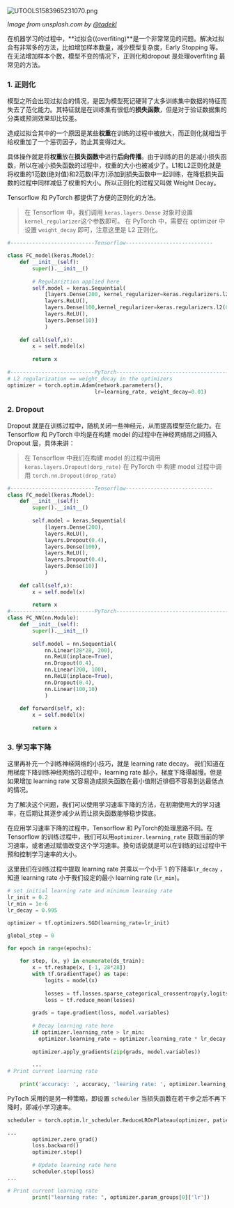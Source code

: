 ![UTOOLS1583965231070.png](https://img03.sogoucdn.com/app/a/100520146/d1cdcc2336560bf592e9ce383389a02f)

*Image from unsplash.com by [@tadekl](https://unsplash.com/@tadekl)*

在机器学习的过程中，**过拟合((overfiting)**是一个非常常见的问题。解决过拟合有非常多的方法，比如增加样本数量，减少模型复杂度，Early Stopping 等。在无法增加样本个数，模型不变的情况下，正则化和dropout 是处理overfiting 最常见的方法。

### 1. 正则化

模型之所会出现过拟合的情况，是因为模型死记硬背了太多训练集中数据的特征而失去了范化能力。其特征就是在训练集有很低的**损失函数**，但是对于验证数据集的分类或预测效果却比较差。

造成过拟合其中的一个原因是某些**权重**在训练的过程中被放大，而正则化就相当于给权重加了一个惩罚因子，防止其变得过大。

具体操作就是将**权重**放在**损失函数中**进行**后向传播**。由于训练的目的是减小损失函数，所以在减小损失函数的过程中，权重的大小也被减少了。L1和L2正则化就是将权重的1范数(绝对值)和2范数(平方)添加到损失函数中一起训练，在降低损失函数的过程中同样减低了权重的大小。所以正则化的过程又叫做 Weight Decay。

Tensorflow 和 PyTorch 都提供了方便的正则化的方法。

> 在 Tensorflow 中，我们调用 `keras.layers.Dense` 对象时设置`kernel_regularizer`这个参数即可。
> 在 PyTorch 中，需要在 optimizer 中设置 `weight_decay` 即可，注意这里是 L2 正则化。

```python
#---------------------------Tensorflow----------------------------

class FC_model(keras.Model):
    def __init__(self):
        super().__init__()
    
        # Regulariztion applied here
        self.model = keras.Sequential(
            [layers.Dense(200, kernel_regularizer=keras.regularizers.l2(0.001)),
            layers.ReLU(),
            layers.Dense(100,kernel_regularizer=keras.regularizers.l2(0.001)),
            layers.ReLU(),
            layers.Dense(10)]
            )
    
    def call(self,x):
        x = self.model(x)
        
        return x
    
#---------------------------PyTorch----------------------------------------
# L2 regularization == weight_decay in the optimizers
optimizer = torch.optim.Adam(network.parameters(),
                            lr=learning_rate, weight_decay=0.01)
```

### 2. Dropout

Dropout 就是在训练过程中，随机关闭一些神经元，从而提高模型范化能力。在Tensorflow 和 PyTorch 中均是在构建 model 的过程中在神经网络层之间插入 Dropout 层，具体来讲：

> 在 Tensorflow 中我们在构建 model 的过程中调用 `keras.layers.Dropout(dorp_rate)`
> 在 PyTorch 中 构建 model 过程中调用 `torch.nn.Dropout(drop_rate)`

```python
#---------------------------Tensorflow----------------------------
class FC_model(keras.Model):
    def __init__(self):
        super().__init__()
    
        self.model = keras.Sequential(
            [layers.Dense(200),
            layers.ReLU(),
            layers.Dropout(0.4),
            layers.Dense(100),
            layers.ReLU(),
            layers.Dropout(0.4),             
            layers.Dense(10)]
            )
    
    def call(self,x):
        x = self.model(x)
        
        return x
#---------------------------PyTorch----------------------------------------
class FC_NN(nn.Module):
    def __init__(self):
        super().__init__()
    
        self.model = nn.Sequential(
            nn.Linear(28*28, 200),
            nn.ReLU(inplace=True),
            nn.Dropout(0.4),
            nn.Linear(200, 100),
            nn.ReLU(inplace=True),
            nn.Dropout(0.4),
            nn.Linear(100,10)
            )
    
    def forward(self, x):
        x = self.model(x)
        
        return x
```

### 3. 学习率下降

这里再补充一个训练神经网络的小技巧，就是 learning rate decay。 我们知道在用梯度下降训练神经网络的过程中，learning rate 越小，梯度下降得越慢。但是如果增加 learning rate 又容易造成损失函数在最小值附近徘徊不容易到达最低点的情况。

为了解决这个问题，我们可以使用学习速率下降的方法，在初期使用大的学习速率，在后期让其逐步减少从而让损失函数能够稳步探底。

在应用学习速率下降的过程中，Tensorflow 和 PyTorch的处理思路不同。在 Tensorflow 的训练过程中，我们可以用`optimizer.learning_rate` 获取当前的学习速率，或者通过赋值改变这个学习速率。换句话说就是可以在训练的过过程中干预和控制学习速率的大小。

这里我们在训练过程中提取 learning rate 并乘以一个小于 1 的下降率`lr_decay` ，知道 learning rate 小于我们设定的最小 learning rate (`lr_min`)。

```python
# set initial learning rate and minimum learning rate
lr_init = 0.2
lr_min = 1e-6
lr_decay = 0.995

optimizer = tf.optimizers.SGD(learning_rate=lr_init)

global_step = 0

for epoch in range(epochs):
    
    for step, (x, y) in enumerate(ds_train):
        x = tf.reshape(x, [-1, 28*28])
        with tf.GradientTape() as tape:            
            logits = model(x)
            
            losses = tf.losses.sparse_categorical_crossentropy(y,logits,from_logits=True)
            loss = tf.reduce_mean(losses)
            
        grads = tape.gradient(loss, model.variables)
        
        # Decay learning rate here 
        if optimizer.learning_rate > lr_min:
          optimizer.learning_rate = optimizer.learning_rate * lr_decay
        
        optimizer.apply_gradients(zip(grads, model.variables))
        
        ...
# Print current learning rate         
        
    print('accuracy: ', accuracy, 'learing rate: ', optimizer.learning_rate.numpy())
```

PyToch 采用的是另一种策略，即设置 `scheduler` 当损失函数在若干步之后不再下降时，即减小学习速率。

```python
scheduler = torch.optim.lr_scheduler.ReduceLROnPlateau(optimizer, patience=200)

...
		optimizer.zero_grad()
        loss.backward()
        optimizer.step()
        
        # Update learning rate here
        scheduler.step(loss)
...

# Print current learning rate 
		print("learning rate: ", optimizer.param_groups[0]['lr'])
```




